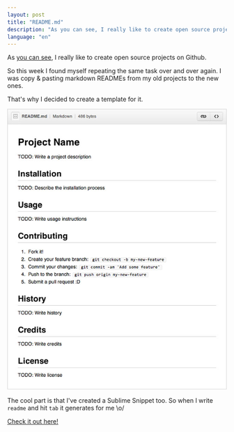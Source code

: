 ```yaml
---
layout: post
title: "README.md"
description: "As you can see, I really like to create open source projects on Github. So this week I found myself repeating the same task over and over again. I was copy & pasting markdown READMEs from my old projects to the new ones."
language: "en"
---
```


As [you can see](/most-active-contributors-on-github/), I really like to create open source projects on Github.

So this week I found myself repeating the same task over and over again. I was copy & pasting markdown READMEs from my old projects to the new ones.

That's why I decided to create a template for it.

<!-- more -->

![README](/assets/img/posts/readme.jpg)

The cool part is that I've created a Sublime Snippet too. So when I write `readme` and hit `tab` it generates for me \o/

[Check it out here!](https://gist.github.com/4526327)